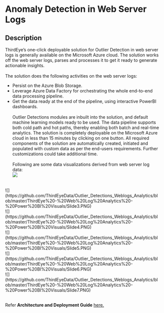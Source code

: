 # Anomaly Detection in Web Server Logs

## Description
ThirdEye’s one-click deployable solution for Outlier Detection in web server logs is generally available on the Microsoft Azure cloud. The solution works off the web server logs, parses and processes it to get it ready to generate actionable insights. 
<br/><br/>
The solution does the following activities on the web server logs:
* Persist on the Azure Blob Storage.
* Leverage Azure Data Factory for orchestrating the whole end-to-end data processing pipeline.
* Get the data ready at the end of the pipeline, using interactive PowerBI dashboards.
<br/><br/>
Outlier Detections modules are inbuilt into the solution, and default machine learning models ready to be used. The data pipeline supports both cold path and hot paths, thereby enabling both batch and real-time analytics. The solution is completely deployable on the Microsoft Azure cloud in less than 15 minutes by clicking on one button. All required components of the solution are automatically created, initiated and populated with custom data as per the end-users requirements. Further customizations could take additional time.
<br/><br/>
Following are some data visualizations derived from web server log data:<br/>
![](https://github.com/ThirdEyeData/Outlier_Detections_Weblogs_Analytics/blob/master/ThirdEye%20-%20Web%20Log%20Analytics%20-%20Power%20BI%20Visuals/Slide2.PNG)
<br/>
![](https://github.com/ThirdEyeData/Outlier_Detections_Weblogs_Analytics/blob/master/ThirdEye%20-%20Web%20Log%20Analytics%20-%20Power%20BI%20Visuals/Slide3.PNG)
<br/>
![](https://github.com/ThirdEyeData/Outlier_Detections_Weblogs_Analytics/blob/master/ThirdEye%20-%20Web%20Log%20Analytics%20-%20Power%20BI%20Visuals/Slide4.PNG)
<br/>
![](https://github.com/ThirdEyeData/Outlier_Detections_Weblogs_Analytics/blob/master/ThirdEye%20-%20Web%20Log%20Analytics%20-%20Power%20BI%20Visuals/Slide5.PNG)
<br/>
![](https://github.com/ThirdEyeData/Outlier_Detections_Weblogs_Analytics/blob/master/ThirdEye%20-%20Web%20Log%20Analytics%20-%20Power%20BI%20Visuals/Slide6.PNG)
<br/>
![](https://github.com/ThirdEyeData/Outlier_Detections_Weblogs_Analytics/blob/master/ThirdEye%20-%20Web%20Log%20Analytics%20-%20Power%20BI%20Visuals/Slide7.PNG)
<br/>

<br/>Refer **Architecture and Deployment Guide** [here.](https://github.com/ThirdEyeData/Outlier_Detections_Weblogs_Analytics/wiki/Architecture-and-Deployment-Guide)
